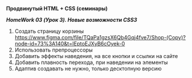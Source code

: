 **Продвинутый HTML + CSS (семинары)**

***HomeWork 03 (Урок 3). Новые возможности CSS3***
 
1. Создать страницу корзины https://www.figma.com/file/TQaPa1gzsX6Qb4Gqj4fve7/Shop-(Copy)?node-id=73%3A140&t=IEptoEJXyB6cOyek-0
2. Использовать препроцессоры
3. Добавить эффекты наведения, на все кнопки и ссылки на сайте
4. Добавить плавность перехода, при наведении на элементы
5. Адаптив создавать не нужно, только десктопную версию



